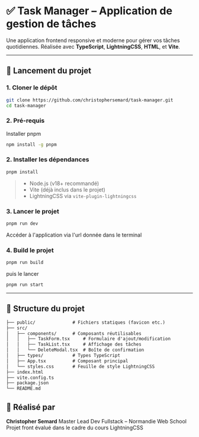 # ✅ Task Manager – Application de gestion de tâches

Une application frontend responsive et moderne pour gérer vos tâches quotidiennes.
Réalisée avec **TypeScript**, **LightningCSS**, **HTML**, et **Vite**.

---

## 🚀 Lancement du projet

### 1. Cloner le dépôt

```bash
git clone https://github.com/christophersemard/task-manager.git
cd task-manager
```

### 2. Pré-requis

Installer pnpm
```bash
npm install -g pnpm
```

### 2. Installer les dépendances

```bash
pnpm install
```

> * Node.js (v18+ recommandé)
> * Vite (déjà inclus dans le projet)
> * LightningCSS via `vite-plugin-lightningcss`

### 3. Lancer le projet

```bash
pnpm run dev
```

Accéder à l'application via l'url donnée dans le terminal

### 4. Build le projet

```bash
pnpm run build
```

puis le lancer 

```bash
pnpm run start
```

---

## 📂 Structure du projet

```txt
├── public/              # Fichiers statiques (favicon etc.)
├── src/
│   ├── components/      # Composants réutilisables
│   │   ├── TaskForm.tsx     # Formulaire d'ajout/modification
│   │   ├── TaskList.tsx     # Affichage des tâches
│   │   └── DeleteModal.tsx  # Boîte de confirmation
│   ├── types/           # Types TypeScript
│   ├── App.tsx          # Composant principal
│   └── styles.css       # Feuille de style LightningCSS
├── index.html
├── vite.config.ts
├── package.json
└── README.md
```

## 👤 Réalisé par

**Christopher Semard**
Master Lead Dev Fullstack – Normandie Web School
Projet front évalué dans le cadre du cours LightningCSS
